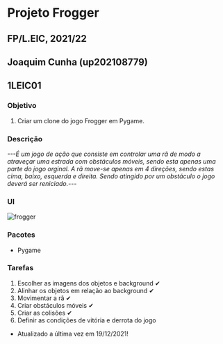 # Projeto Frogger
## FP/L.EIC, 2021/22
## Joaquim Cunha (up202108779)
## 1LEIC01

### Objetivo

1. Criar um clone do jogo Frogger em Pygame. 

### Descrição

*---É um jogo de ação que consiste em controlar uma rã de modo a atraveçar uma estrada com obstáculos móveis, sendo esta apenas uma parte do jogo orginal.
A rã move-se apenas em 4 direções, sendo estas cima, baixo, esquerda e direita. Sendo atingido por um obstáculo o jogo deverá ser reniciado.---*

### UI

![frogger](https://user-images.githubusercontent.com/93878859/146566973-18215079-6925-4de6-b33b-7ece028d57af.png)

### Pacotes

- Pygame

### Tarefas

1. Escolher as imagens dos objetos e background ✔
2. Alinhar os objetos em relação ao background ✔
3. Movimentar a rã ✔
4. Criar obstáculos móveis ✔
5. Criar as colisões ✔
6. Definir as condições de vitória e derrota do jogo

- Atualizado a última vez em 19/12/2021!
